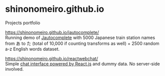 # shinonomeiro.github.io
Projects portfolio

https://shinonomeiro.github.io/jautocomplete/<br/>
Running demo of <a href="https://github.com/shinonomeiro/Jautocomplete">Jautocomplete</a> with 5000 Japanese train station names from あ to た (total of 10,000 if counting transforms as well) + 2500 random a-z English words dataset.

https://shinonomeiro.github.io/reactwebchat/<br/>
Simple <a href="https://github.com/shinonomeiro/ReactWebChat">chat interface powered by React.js</a> and dummy data. No server-side involved.
